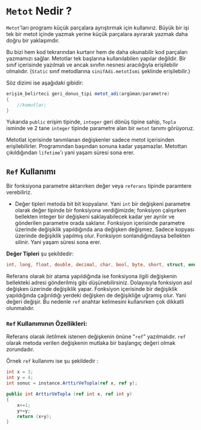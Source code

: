 # **`Metot` Nedir ?**

`Metot`'ları programı küçük parçalara ayrıştırmak için kullanırız. Büyük bir işi tek bir metot içinde yazmak yerine küçük parçalara ayırarak yazmak daha doğru bir yaklaşımdır.

Bu bizi hem kod tekrarından kurtarır hem de daha okunabilir kod parçaları yazmamızı sağlar. Metotlar tek başlarına kullanılabilen yapılar değildir. Bir sınıf içerisinde yazılmalı ve ancak sınıfın nesnesi aracılığıyla erişilebilir olmalıdır. (`Static` sınıf metodlarına `sinifAdi.metotIsmi` şeklinde erişilebilir.)

Söz dizimi ise aşağıdaki gibidir:
```csharp
erişim_belirteci geri_donus_tipi metot_adi(argüman/parametre)
{
	//komutlar;
}
```

Yukarıda `public` erişim tipinde, `integer` geri dönüş tipine sahip, `Topla` isminde ve 2 tane `integer` tipinde parametre alan bir `metot` tanımı görüyoruz.

Metotlat içerisinde tanımlanan değişkenler sadece metot içerisinden erişilebilirler. Programından başından sonuna kadar yaşamazlar. Metottan çıkıldığından `lifetime`'ı yani yaşam süresi sona erer.

## **`Ref` Kullanımı**

Bir fonksiyona parametre aktarırken değer veya `referans` tipinde paramtere verebiliriz.

- Değer tipleri metoda bit bit kopyalanır. Yani `int` bir değişkeni parametre olarak değer tipinde bir fonksiyona verdiğimizde; fonksiyon çalışırken bellekten integer bir değişkeni saklayabilecek kadar yer ayrılır ve gönderilen parametre orada saklanır. Fonksiyon içerisinde parametre üzerinde değişiklik yapıldığında ana değişken değişmez. Sadece kopyası üzerinde değişiklik yapılmış olur. Fonksiyon sonlandığındaysa bellekten silinir. Yani yaşam süresi sona erer.

**Değer Tipleri** şu şekildedir: 

```csharp
int, long, float, double, decimal, char, bool, byte, short, struct, enum
```

Referans olarak bir atama yapıldığında ise fonksiyona ilgili değişkenin bellekteki adresi gönderilmiş gibi düşünebilirsiniz. Dolayısıyla fonksiyon asıl değişken üzerinde değişiklik yapar. Fonksiyon içerisinde bir değişiklik yapıldığında çağırıldığı yerdeki değişken de değişikliğe uğramış olur. Yani değeri değişir. Bu nedenle `ref` anahtar kelimesini kullanırken çok dikkatli olunmalıdır.

### **`Ref` Kullanımının Özellikleri:**

Referans olarak iletilmek istenen değişkenin önüne "`ref`" yazılmalıdır.
`ref` olarak metoda verilen değişkenin mutlaka bir başlangıç değeri olmak zorundadır.

Örnek `ref` kullanımı ise şu şekildedir :

```csharp
int x = 3;
int y = 4;
int sonuc = instance.ArttırVeTopla(ref x, ref y);

public int ArttırVeTopla (ref int x, ref int y)
{
    x+=1;
    y+=y;
    return (x+y);
}
```